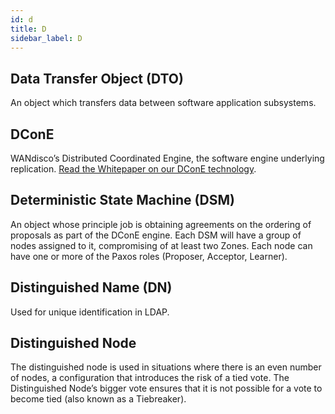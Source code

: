 ```yaml
---
id: d
title: D
sidebar_label: D
---
```


## Data Transfer Object (DTO)
An object which transfers data between software application subsystems.

## DConE
WANdisco’s Distributed Coordinated Engine, the software engine underlying replication.
[Read the Whitepaper on our DConE technology](https://www.wandisco.com/resource-library/white-papers/scm/the-distribution-coordination).

## Deterministic State Machine (DSM)
An object whose principle job is obtaining agreements on the ordering of proposals as part of the DConE engine. Each DSM will have a group of nodes assigned to it, compromising of at least two Zones. Each node can have one or more of the Paxos roles (Proposer, Acceptor, Learner).

## Distinguished Name (DN)
Used for unique identification in LDAP.

## Distinguished Node
The distinguished node is used in situations where there is an even number of nodes, a configuration that introduces the risk of a tied vote. The Distinguished Node’s bigger vote ensures that it is not possible for a vote to become tied (also known as a Tiebreaker).

